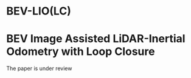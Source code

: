 # BEV-LIO(LC)
# BEV Image Assisted LiDAR-Inertial Odometry with Loop Closure

The paper is under review
